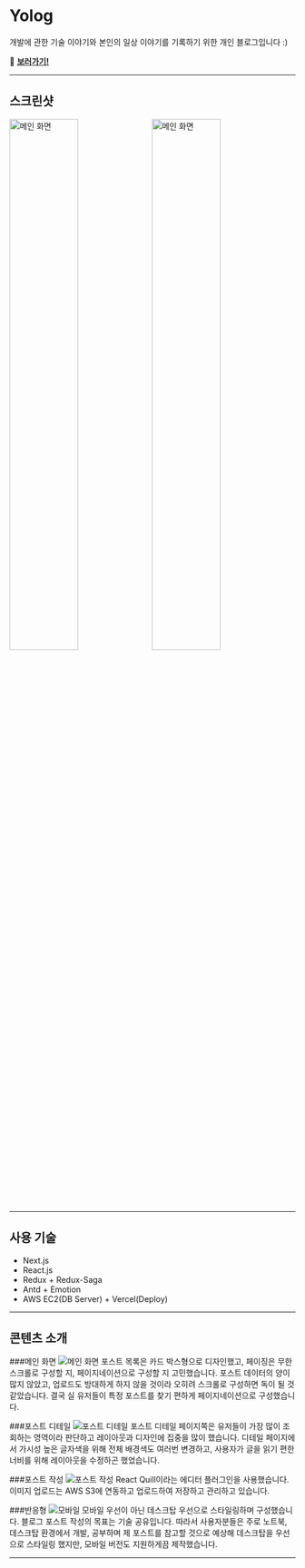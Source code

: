 # Yolog
개발에 관한 기술 이야기와 본인의 일상 이야기를 기록하기 위한 개인 블로그입니다 :)

🔗 [**보러가기!**](https://yolog-deploy.vercel.app/)
* * *

## **스크린샷**

<img src="https://user-images.githubusercontent.com/27776795/165331985-f64c25cc-7bc8-4b3d-9aea-5b028cb2d551.png" width="49%" title="메인 화면" alt="메인 화면"></img>
<img src="https://user-images.githubusercontent.com/27776795/165332782-93530d47-4f59-457e-8d79-4796b23348c5.png" width="49%" title="메인 화면" alt="메인 화면"></img>
* * *

## 사용 기술
- Next.js
- React.js
- Redux + Redux-Saga
- Antd + Emotion
- AWS EC2(DB Server) + Vercel(Deploy)
* * *

## 콘텐츠 소개

###메인 화면
![메인 화면](https://user-images.githubusercontent.com/27776795/165331985-f64c25cc-7bc8-4b3d-9aea-5b028cb2d551.png)
포스트 목록은 카드 박스형으로 디자인했고, 페이징은 무한 스크롤로 구성할 지, 페이지네이션으로 구성할 지 고민했습니다. 포스트 데이터의 양이 많지 않았고, 업로드도 방대하게 하지 않을 것이라 오히려 스크롤로 구성하면 독이 될 것 같았습니다. 결국 실 유저들이 특정 포스트를 찾기 편하게 페이지네이션으로 구성했습니다.

###포스트 디테일
![포스트 디테일](https://user-images.githubusercontent.com/27776795/165332782-93530d47-4f59-457e-8d79-4796b23348c5.png)
포스트 디테일 페이지쪽은 유저들이 가장 많이 조회하는 영역이라 판단하고 레이아웃과 디자인에 집중을 많이 했습니다. 디테일 페이지에서 가시성 높은 글자색을 위해 전체 배경색도 여러번 변경하고, 사용자가 글을 읽기 편한 너비를 위해 레이아웃을 수정하곤 했었습니다.

###포스트 작성
![포스트 작성](https://user-images.githubusercontent.com/27776795/165341699-57a52956-342b-4943-88b5-7389876593d8.png)
React Quill이라는 에디터 플러그인을 사용했습니다. 이미지 업로드는 AWS S3에 연동하고 업로드하여 저장하고 관리하고 있습니다.

###반응형
![모바일](https://user-images.githubusercontent.com/27776795/165342771-30f61b4d-6e82-464d-bb8c-d8a133e5c5d9.png)
모바일 우선이 아닌 데스크탑 우선으로 스타일링하며 구성했습니다. 블로그 포스트 작성의 목표는 기술 공유입니다. 따라서 사용자분들은 주로 노트북, 데스크탑 환경에서 개발, 공부하며 제 포스트를 참고할 것으로 예상해 데스크탑을 우선으로 스타일링 했지만, 모바일 버전도 지원하게끔 제작했습니다.
* * *
